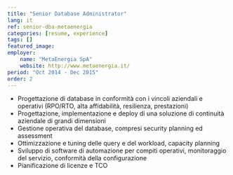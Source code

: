 ```yaml
---
title: "Senior Database Administrator"
lang: it
ref: senior-dba-metaenergia
categories: [resume, experience]
tags: []
featured_image:
employer:
    name: "MetaEnergia SpA"
    website: http://www.metaenergia.it/
period: "Oct 2014 - Dec 2015"
order: 2
---
```


- Progettazione di database in conformità con i vincoli aziendali e operativi (RPO/RTO, alta affidabilità, resilienza, prestazioni)
- Progettazione, implementazione e deploy di una soluzione di continuità aziendale di grandi dimensioni
- Gestione operativa del database, compresi security planning ed assessment
- Ottimizzazione e tuning delle query e del workload, capacity planning
- Sviluppo di software di automazione per compiti operativi, monitoraggio del servizio, conformità della configurazione
- Pianificazione di licenze e TCO
